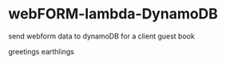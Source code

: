 # webFORM-lambda-DynamoDB
send webform data to dynamoDB for a client guest book 



greetings earthlings
